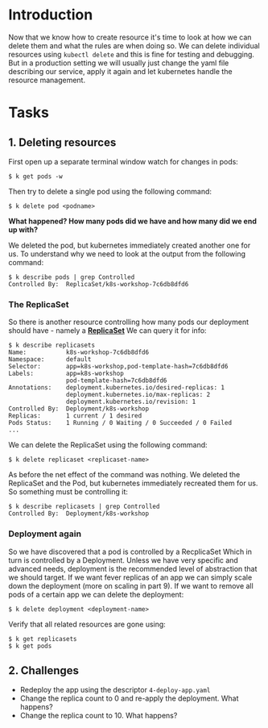 # Introduction

Now that we know how to create resource it's time to look at how we can delete them and what the rules are when doing so.
We can delete individual resources using `kubectl delete` and this is fine for testing and debugging. But in a
production setting we will usually just change the yaml file describing our service, apply it again and let kubernetes
handle the resource management. 

# Tasks

## 1. Deleting resources

First open up a separate terminal window watch for changes in pods:

```
$ k get pods -w
```

Then try to delete a single pod using the following command:

```
$ k delete pod <podname>
```

**What happened? How many pods did we have and how many did we end up with?**

We deleted the pod, but kubernetes immediately created another one for us. To understand why we need to look at the
output from the following command:

```
$ k describe pods | grep Controlled
Controlled By:  ReplicaSet/k8s-workshop-7c6db8dfd6
```

### The ReplicaSet

So there is another resource controlling how many pods our deployment should have - namely a [**ReplicaSet**](https://kubernetes.io/docs/concepts/workloads/controllers/replicaset/)
We can query it for info:

```
$ k describe replicasets
Name:           k8s-workshop-7c6db8dfd6
Namespace:      default
Selector:       app=k8s-workshop,pod-template-hash=7c6db8dfd6
Labels:         app=k8s-workshop
                pod-template-hash=7c6db8dfd6
Annotations:    deployment.kubernetes.io/desired-replicas: 1
                deployment.kubernetes.io/max-replicas: 2
                deployment.kubernetes.io/revision: 1
Controlled By:  Deployment/k8s-workshop
Replicas:       1 current / 1 desired
Pods Status:    1 Running / 0 Waiting / 0 Succeeded / 0 Failed
...
```

We can delete the ReplicaSet using the following command:

```
$ k delete replicaset <replicaset-name>
```

As before the net effect of the command was nothing. We deleted the ReplicaSet and the Pod, but kubernetes immediately
recreated them for us. So something must be controlling it:

```
$ k describe replicasets | grep Controlled
Controlled By:  Deployment/k8s-workshop
```

### Deployment again

So we have discovered that a pod is controlled by a RecplicaSet Which in turn is controlled by a Deployment.
Unless we have very specific and advanced needs, deployment is the recommended level of abstraction that we should target.
If we want fever replicas of an app we can simply scale down the deployment (more on scaling in part 9).
If we want to remove all pods of a certain app we can delete the deployment:

```
$ k delete deployment <deployment-name>
```

Verify that all related resources are gone using:

```
$ k get replicasets
$ k get pods
```

## 2. Challenges

* Redeploy the app using the descriptor `4-deploy-app.yaml`
* Change the replica count to 0 and re-apply the deployment. What happens?
* Change the replica count to 10. What happens?
